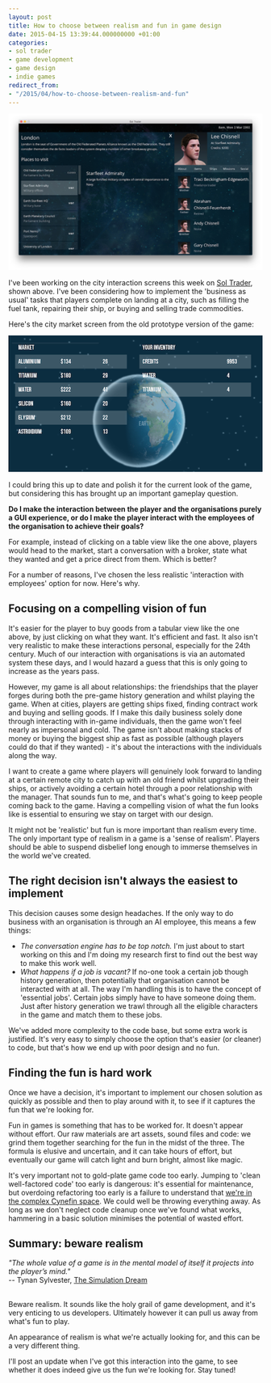 ```yaml
---
layout: post
title: How to choose between realism and fun in game design
date: 2015-04-15 13:39:44.000000000 +01:00
categories:
- sol trader
- game development
- game design
- indie games
redirect_from:
- "/2015/04/how-to-choose-between-realism-and-fun"
---
```

![city-view-screenshot](/files/sol-trader-city-view.jpg)

I've been working on the city interaction screens this week on [Sol Trader](http://soltrader.net/), shown above. I've been considering how to implement the 'business as usual' tasks that players complete on landing at a city, such as filling the fuel tank, repairing their ship, or buying and selling trade commodities.

Here's the city market screen from the old prototype version of the game:

![old market screen](/files/sol-trader-market-1.png)

I could bring this up to date and polish it for the current look of the game, but considering this has brought up an important gameplay question.

**Do I make the interaction between the player and the organisations purely a GUI experience, or do I make the player interact with the employees of the organisation to achieve their goals?**

For example, instead of clicking on a table view like the one above, players would head to the market, start a conversation with a broker, state what they wanted and get a price direct from them. Which is better?

For a number of reasons, I've chosen the less realistic 'interaction with employees' option for now. Here's why.

## Focusing on a compelling vision of fun

It's easier for the player to buy goods from a tabular view like the one above, by just clicking on what they want. It's efficient and fast. It also isn't very realistic to make these interactions personal, especially for the 24th century. Much of our interaction with organisations is via an automated system these days, and I would hazard a guess that this is only going to increase as the years pass.

However, my game is all about relationships: the friendships that the player forges during both the pre-game history generation and whilst playing the game. When at cities, players are getting ships fixed, finding contract work and buying and selling goods. If I make this daily business solely done through interacting with in-game individuals, then the game won't feel nearly as impersonal and cold. The game isn't about making stacks of money or buying the biggest ship as fast as possible (although players could do that if they wanted) - it's about the interactions with the individuals along the way.

I want to create a game where players will genuinely look forward to landing at a certain remote city to catch up with an old friend whilst upgrading their ships, or actively avoiding a certain hotel through a poor relationship with the manager. That sounds fun to me, and that's what's going to keep people coming back to the game. Having a compelling vision of what the fun looks like is essential to ensuring we stay on target with our design.

It might not be 'realistic' but fun is more important than realism every time. The only important type of realism in a game is a 'sense of realism'. Players should be able to suspend disbelief long enough to immerse themselves in the world we've created.

## The right decision isn't always the easiest to implement

This decision causes some design headaches. If the only way to do business with an organisation is through an AI employee, this means a few things:

* *The conversation engine has to be top notch.* I'm just about to start working on this and I'm doing my research first to find out the best way to make this work well.
* *What happens if a job is vacant?* If no-one took a certain job though history generation, then potentially that organisation cannot be interacted with at all. The way I'm handling this is to have the concept of 'essential jobs'. Certain jobs simply have to have someone doing them. Just after history generation we trawl through all the eligible characters in the game and match them to these jobs.

We've added more complexity to the code base, but some extra work is justified. It's
very easy to simply choose the option that's easier (or cleaner) to code, but
that's how we end up with poor design and no fun.

## Finding the fun is hard work

Once we have a decision, it's important to implement our chosen solution as
quickly as possible and then to play around with it, to see if it captures the
fun that we're looking for.

Fun in games is something that has to be worked for. It doesn't appear without
effort. Our raw materials are art assets, sound files and code: we grind them
together searching for the fun in the midst of the three. The formula is
elusive and uncertain, and it can take hours of effort, but eventually our game will
catch light and burn bright, almost like magic.

It's very important not to gold-plate game code too early. Jumping to 'clean well-factored code' too early is dangerous: it's essential for maintenance, but overdoing refactoring too early is a failure to understand that [we're in the complex Cynefin space](http://en.wikipedia.org/wiki/Cynefin). We could well be throwing everything away. As long as we don't neglect code cleanup once we've found what works, hammering in a basic solution minimises the potential of wasted effort.

## Summary: beware realism

<div>
<i>"The whole value of a game is in the mental model of itself it projects into the player’s mind."</i>
<br/>
-- Tynan Sylvester, <a href='http://www.gamasutra.com/blogs/TynanSylvester/20130602/193462/The_Simulation_Dream.php'>The Simulation Dream</a>
</div>
<br/>

Beware realism. It sounds like the holy grail of game development, and it's very enticing to us developers. Ultimately however it can pull us away from what's fun to play.

An appearance of realism is what we're actually looking for, and this can be a very different thing.

I'll post an update when I've got this interaction into the game, to see whether it does indeed give us the fun we're looking for. Stay tuned!
